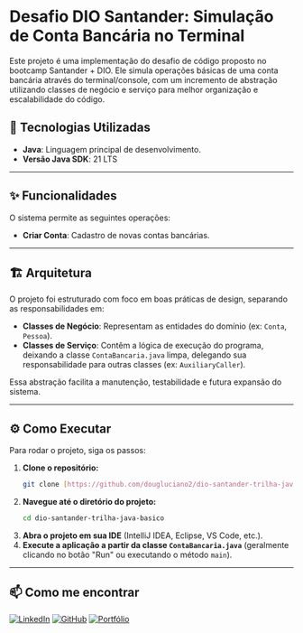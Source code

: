 # Desafio DIO Santander: Simulação de Conta Bancária no Terminal

Este projeto é uma implementação do desafio de código proposto no bootcamp Santander + DIO. Ele simula operações básicas de uma conta bancária através do terminal/console, com um incremento de abstração utilizando classes de negócio e serviço para melhor organização e escalabilidade do código.

## 🚀 Tecnologias Utilizadas

* **Java**: Linguagem principal de desenvolvimento.
* **Versão Java SDK**: 21 LTS

---

## ✨ Funcionalidades

O sistema permite as seguintes operações:

* **Criar Conta**: Cadastro de novas contas bancárias.

---

## 🏗️ Arquitetura

O projeto foi estruturado com foco em boas práticas de design, separando as responsabilidades em:

* **Classes de Negócio**: Representam as entidades do domínio (ex: `Conta`, `Pessoa`).
* **Classes de Serviço**: Contêm a lógica de execução do programa, deixando a classe `ContaBancaria.java` limpa, delegando sua responsabilidade para outras classes (ex: `AuxiliaryCaller`).

Essa abstração facilita a manutenção, testabilidade e futura expansão do sistema.

---

## ⚙️ Como Executar

Para rodar o projeto, siga os passos:

1.  **Clone o repositório:**
    ```bash
    git clone [https://github.com/dougluciano2/dio-santander-trilha-java-basico.git](https://github.com/dougluciano2/dio-santander-trilha-java-basico.git)
    ```
2.  **Navegue até o diretório do projeto:**
    ```bash
    cd dio-santander-trilha-java-basico
    ```
3.  **Abra o projeto em sua IDE** (IntelliJ IDEA, Eclipse, VS Code, etc.).
4.  **Execute a aplicação a partir da classe `ContaBancaria.java`** (geralmente clicando no botão "Run" ou executando o método `main`).

---

## 📫 Como me encontrar

[![LinkedIn](https://img.shields.io/badge/LinkedIn-DouglasLuciano-blue?style=for-the-badge&logo=linkedin)](https://www.linkedin.com/in/douglasluciano/)
[![GitHub](https://img.shields.io/badge/GitHub-douglasluciano-black?style=for-the-badge&logo=github)](https://github.com/douglasluciano)
[![Portfólio](https://img.shields.io/badge/Portf%C3%B3lio-GitHub%20Pages-blueviolet?style=for-the-badge&logo=github)](https://dougluciano2.github.io)
